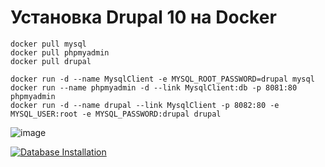 # Установка Drupal 10 на Docker

``` shell
docker pull mysql
docker pull phpmyadmin
docker pull drupal

docker run -d --name MysqlClient -e MYSQL_ROOT_PASSWORD=drupal mysql
docker run --name phpmyadmin -d --link MysqlClient:db -p 8081:80 phpmyadmin
docker run -d --name drupal --link MysqlClient -p 8082:80 -e MYSQL_USER:root -e MYSQL_PASSWORD:drupal drupal
```

![image](https://postimg.cc/67Xqv34w)

[![Database Installation](https://i.postimg.cc/85Qj3yK3/photo-2023-12-24-10-31-35.jpg)](https://postimg.cc/Ty0d5cXq)
